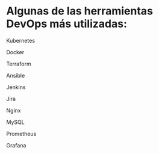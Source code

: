 <h1>Algunas de las herramientas DevOps más utilizadas:</h1>
<p>Kubernetes</p>
<p>Docker</p>
<p>Terraform</p>
<p>Ansible</p>
<p>Jenkins</p>
<p>Jira</p>
<p>Nginx</p>
<p>MySQL</p>
<P>Prometheus</p>
<p>Grafana</p>